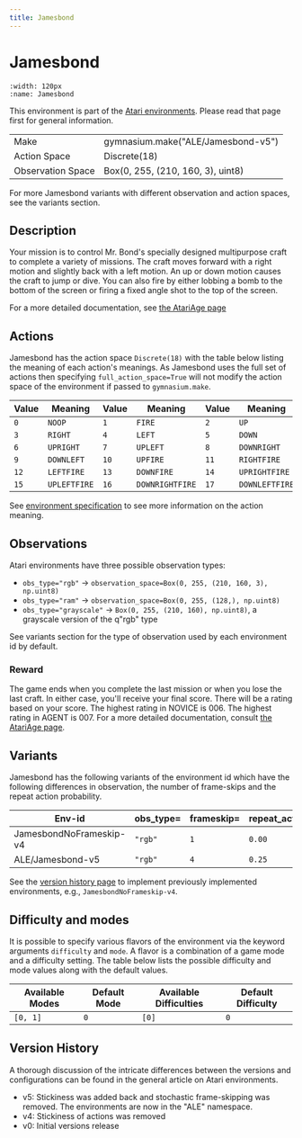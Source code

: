 ```yaml
---
title: Jamesbond
---
```


# Jamesbond

```{figure} ../_static/videos/environments/jamesbond.gif
:width: 120px
:name: Jamesbond
```

This environment is part of the <a href='..'>Atari environments</a>. Please read that page first for general information.

|                   |                                    |
|-------------------|------------------------------------|
| Make              | gymnasium.make("ALE/Jamesbond-v5") |
| Action Space      | Discrete(18)                       |
| Observation Space | Box(0, 255, (210, 160, 3), uint8)  |

For more Jamesbond variants with different observation and action spaces, see the variants section.

## Description

Your mission is to control Mr. Bond's specially designed multipurpose craft to complete a variety of missions. The craft moves forward with a right motion and slightly back with a left motion. An up or down motion causes the craft to jump or dive. You can also fire by either lobbing a bomb to the bottom of the screen or firing a fixed angle shot to the top of the screen.

For a more detailed documentation, see [the AtariAge page](https://atariage.com/manual_html_page.php?SoftwareLabelID=250)

## Actions

Jamesbond has the action space `Discrete(18)` with the table below listing the meaning of each action's meanings.
As Jamesbond uses the full set of actions then specifying `full_action_space=True` will not modify the action space of the environment if passed to `gymnasium.make`.

| Value   | Meaning      | Value   | Meaning         | Value   | Meaning        |
|---------|--------------|---------|-----------------|---------|----------------|
| `0`     | `NOOP`       | `1`     | `FIRE`          | `2`     | `UP`           |
| `3`     | `RIGHT`      | `4`     | `LEFT`          | `5`     | `DOWN`         |
| `6`     | `UPRIGHT`    | `7`     | `UPLEFT`        | `8`     | `DOWNRIGHT`    |
| `9`     | `DOWNLEFT`   | `10`    | `UPFIRE`        | `11`    | `RIGHTFIRE`    |
| `12`    | `LEFTFIRE`   | `13`    | `DOWNFIRE`      | `14`    | `UPRIGHTFIRE`  |
| `15`    | `UPLEFTFIRE` | `16`    | `DOWNRIGHTFIRE` | `17`    | `DOWNLEFTFIRE` |

See [environment specification](../env-spec) to see more information on the action meaning.

## Observations

Atari environments have three possible observation types:

- `obs_type="rgb"` -> `observation_space=Box(0, 255, (210, 160, 3), np.uint8)`
- `obs_type="ram"` -> `observation_space=Box(0, 255, (128,), np.uint8)`
- `obs_type="grayscale"` -> `Box(0, 255, (210, 160), np.uint8)`, a grayscale version of the q"rgb" type

See variants section for the type of observation used by each environment id by default.

### Reward

The game ends when you complete the last mission or when you lose the last craft. In either case, you'll receive your final score. There will be a rating based on your score. The highest rating in NOVICE is 006. The highest rating in AGENT is 007. For a more detailed documentation, consult [the AtariAge page](https://atariage.com/manual_html_page.php?SoftwareLabelID=250).

## Variants

Jamesbond has the following variants of the environment id which have the following differences in observation,
the number of frame-skips and the repeat action probability.

| Env-id                  | obs_type=   | frameskip=   | repeat_action_probability=   |
|-------------------------|-------------|--------------|------------------------------|
| JamesbondNoFrameskip-v4 | `"rgb"`     | `1`          | `0.00`                       |
| ALE/Jamesbond-v5        | `"rgb"`     | `4`          | `0.25`                       |

See the [version history page](https://ale.farama.org/environments/#version-history-and-naming-schemes) to implement previously implemented environments, e.g., `JamesbondNoFrameskip-v4`.

## Difficulty and modes

It is possible to specify various flavors of the environment via the keyword arguments `difficulty` and `mode`.
A flavor is a combination of a game mode and a difficulty setting. The table below lists the possible difficulty and mode values
along with the default values.

| Available Modes   | Default Mode   | Available Difficulties   | Default Difficulty   |
|-------------------|----------------|--------------------------|----------------------|
| `[0, 1]`          | `0`            | `[0]`                    | `0`                  |

## Version History

A thorough discussion of the intricate differences between the versions and configurations can be found in the general article on Atari environments.

* v5: Stickiness was added back and stochastic frame-skipping was removed. The environments are now in the "ALE" namespace.
* v4: Stickiness of actions was removed
* v0: Initial versions release
